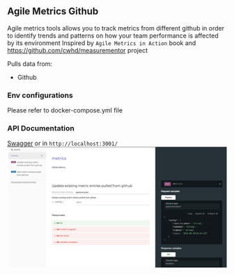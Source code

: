 ## Agile Metrics Github

Agile metrics tools allows you to track metrics from different github in order to identify trends and patterns on how
your team performance is affected by its environment Inspired by `Agile Metrics in Action` book
and https://github.com/cwhd/measurementor project

Pulls data from:

- Github

### Env configurations

Please refer to docker-compose.yml file

### API Documentation

[Swagger](https://petstore.swagger.io/?url=https://raw.githubusercontent.com/patitalabs/agile-metrics-github/main/src/api/resources/agile-metrics-github-open-api.yml)
or in ```http://localhost:3001/ ```
![alt tag](https://raw.githubusercontent.com/patitalabs/agile-metrics-github/main/screenshots/metrics-api-1.png) 
